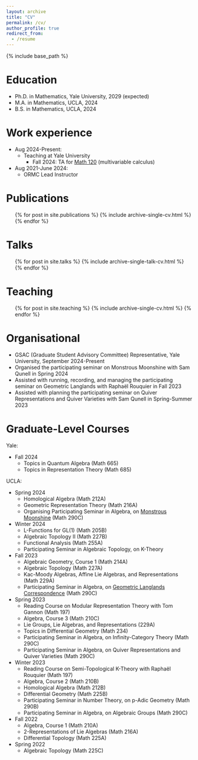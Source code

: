 ```yaml
---
layout: archive
title: "CV"
permalink: /cv/
author_profile: true
redirect_from:
  - /resume
---
```


{% include base_path %}

Education
======
* Ph.D. in Mathematics, Yale University, 2029 (expected)
* M.A. in Mathematics, UCLA, 2024
* B.S. in Mathematics, UCLA, 2024

Work experience
======
* Aug 2024-Present:
  * Teaching at Yale University
    * Fall 2024: TA for [Math 120](https://max.steinbergfour.com/teaching/math-120-fall-2024) (multivariable calculus)
* Aug 2021-June 2024:
  * ORMC Lead Instructor

Publications
======
  <ul>{% for post in site.publications %}
    {% include archive-single-cv.html %}
  {% endfor %}</ul>
  
Talks
======
  <ul>{% for post in site.talks %}
    {% include archive-single-talk-cv.html %}
  {% endfor %}</ul>
  
Teaching
======
  <ul>{% for post in site.teaching %}
    {% include archive-single-cv.html %}
  {% endfor %}</ul>

Organisational
=====

- GSAC (Graduate Student Advisory Committee) Representative, Yale University, September 2024-Present
- Organised the participating seminar on Monstrous Moonshine with Sam Qunell in Spring 2024
- Assisted with running, recording, and managing the participating seminar on Geometric Langlands with Raphaël Rouquier in Fall 2023
- Assisted with planning the participating seminar on Quiver Representations and Quiver Varieties with Sam Qunell in Spring-Summer 2023


Graduate-Level Courses
====
Yale:
- Fall 2024
  - Topics in Quantum Algebra (Math 665)
  - Topics in Representation Theory (Math 685)

UCLA:
- Spring 2024
  - Homological Algebra (Math 212A)
  - Geometric Representation Theory (Math 216A)
  - Organising Participating Seminar in Algebra, on [Monstrous Moonshine](https://max.steinbergfour.com/seminars/spring-2024-monstrous-moonshine) (Math 290C)
- Winter 2024
  - L-Functions for GL(1) (Math 205B)
  - Algebraic Topology II (Math 227B)
  - Functional Analysis (Math 255A)
  - Participating Seminar in Algebraic Topology, on K-Theory
- Fall 2023
  - Algebraic Geometry, Course 1 (Math 214A)
  - Algebraic Topology (Math 227A)
  - Kac-Moody Algebras, Affine Lie Algebras, and Representations (Math 229A)
  - Participating Seminar in Algebra, on [Geometric Langlands Correspondence](https://max.steinbergfour.com/seminars/fall-2023-geometric-langlands) (Math 290C)
- Spring 2023
  - Reading Course on Modular Representation Theory with Tom Gannon (Math 197)
  - Algebra, Course 3 (Math 210C)
  - Lie Groups, Lie Algebras, and Representations (229A)
  - Topics in Differential Geometry (Math 234)
  - Participating Seminar in Algebra, on Infinity-Category Theory (Math 290C)
  - Participating Seminar in Algebra, on Quiver Representations and Quiver Varieties (Math 290C)
- Winter 2023
  - Reading Course on Semi-Topological K-Theory with Raphaël Rouquier (Math 197)
  - Algebra, Course 2 (Math 210B)
  - Homological Algebra (Math 212B)
  - Differential Geometry (Math 225B)
  - Participating Seminar in Number Theory, on p-Adic Geometry (Math 290B)
  - Participating Seminar in Algebra, on Algebraic Groups (Math 290C)
- Fall 2022
  - Algebra, Course 1 (Math 210A)
  - 2-Representations of Lie Algebras (Math 216A)
  - Differential Topology (Math 225A)
- Spring 2022
  - Algebraic Topology (Math 225C)
